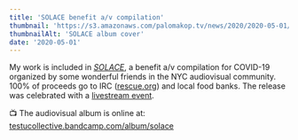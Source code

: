 ```yaml
---
title: 'SOLACE benefit a/v compilation'
thumbnail: 'https://s3.amazonaws.com/palomakop.tv/news/2020/2020-05-01/solace_album.jpg'
thumbnailAlt: 'SOLACE album cover'
date: '2020-05-01'
---
```


<p>
  My work is included in <i><a href="https://testucollective.bandcamp.com/album/solace" rel="noopener" target="_blank">SOLACE</a></i>, a benefit a/v compilation for COVID-19 organized by some wonderful friends in the NYC audiovisual community. 100% of proceeds go to IRC (<a href="http://rescue.org" rel="noopener" target="_blank">rescue.org</a>) and local food banks. The release was celebrated with a <a href="https://www.facebook.com/events/165868941414155/" rel="noopener" target="_blank">livestream event</a>.
  </p>
<p>
  📺 The audiovisual album is online at: <a href="https://testucollective.bandcamp.com/album/solace" rel="noopener" target="_blank">testucollective.bandcamp.com/album/solace</a>
</p>
